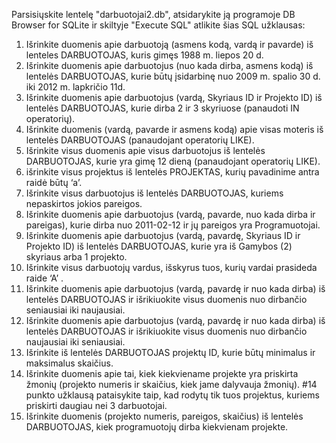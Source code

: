 Parsisiųskite lentelę "darbuotojai2.db", atsidarykite ją programoje DB Browser for SQLite ir skiltyje "Execute SQL" atlikite šias SQL užklausas:

1. Išrinkite duomenis apie darbuotoją (asmens kodą, vardą ir pavarde) iš lenteles DARBUOTOJAS, kuris gimęs 1988 m. liepos 20 d.
2. Išrinkite duomenis apie darbuotojus (nuo kada dirba, asmens kodą) iš lentelės DARBUOTOJAS, kurie būtų įsidarbinę nuo 2009 m. spalio 30 d. iki 2012 m. lapkričio 11d.
3. Išrinkite duomenis apie darbuotojus (vardą, Skyriaus ID ir Projekto ID) iš lentelės DARBUOTOJAS, kurie dirba 2 ir 3 skyriuose (panaudoti IN operatorių).
4. Išrinkite duomenis (vardą, pavarde ir asmens kodą) apie visas moteris iš lentelės DARBUOTOJAS (panaudojant operatorių LIKE).
5. Išrinkite visus duomenis apie visus darbuotojus iš lentelės DARBUOTOJAS, kurie yra gimę 12 dieną (panaudojant operatorių LIKE).
6. išrinkite visus projektus iš lentelės PROJEKTAS, kurių pavadinime antra raidė būtų ‘a’.
7. Išrinkite visus darbuotojus iš lentelės DARBUOTOJAS, kuriems nepaskirtos jokios pareigos.
8. Išrinkite duomenis apie darbuotojus (vardą, pavarde, nuo kada dirba ir pareigas), kurie dirba nuo 2011-02-12 ir jų pareigos yra Programuotojai.
9. Išrinkite duomenis apie darbuotojus (vardą, pavardę, Skyriaus ID ir Projekto ID) iš lentelės DARBUOTOJAS, kurie yra iš Gamybos (2) skyriaus arba 1 projekto.
10. Išrinkite visus darbuotojų vardus, išskyrus tuos, kurių vardai prasideda raide ‘A’ .
11. Išrinkite duomenis apie darbuotojus (vardą, pavardę ir nuo kada dirba) iš lentelės DARBUOTOJAS ir išrikiuokite visus duomenis nuo dirbančio seniausiai iki naujausiai.
12. Išrinkite duomenis apie darbuotojus (vardą, pavardę ir nuo kada dirba) iš lentelės DARBUOTOJAS ir išrikiuokite visus duomenis nuo dirbančio naujausiai iki seniausiai.
13. Išrinkite iš lentelės DARBUOTOJAS projektų ID, kurie būtų minimalus ir maksimalus skaičius.
14. Išrinkite duomenis apie tai, kiek kiekviename projekte yra priskirta žmonių (projekto numeris ir skaičius, kiek jame dalyvauja žmonių).
#14 punkto užklausą pataisykite taip, kad rodytų tik tuos projektus, kuriems priskirti daugiau nei 3 darbuotojai.
15. Išrinkite duomenis (projekto numeris, pareigos, skaičius) iš lentelės DARBUOTOJAS, kiek programuotojų dirba kiekvienam projekte.
